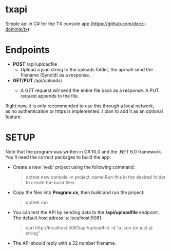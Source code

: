 # txapi
Simple api in C# for the TX console app (https://github.com/doczi-dominik/tx)<br>

# Endpoints
* **POST** /api/uploadfile
  - Upload a json string to the uploads folder, the api will send the filename (SyncId) as a response.
* **GET/PUT** /api/uploads/<filename>
  - A GET request will send the entire file back as a response. A PUT request appends to the file.

Right now, it is only recommended to use this through a local network,<br>
as no authentication or https is implemented. I plan to add it as an optional feature.

# SETUP
Note that the program was written in C# 10.0 and the .NET 6.0 framework.<br>
You'll need the correct packages to build the app.
  
* Create a new 'web' project using the following command:
  > dotnet new console -n project_name
  Run this in the desired folder to create the build files.
* Copy the files into **Program.cs**, then build and run the project:
  > dotnet run
* You can test the API by sending data to the **/api/uploadfile** endpoint.
  The default host adress is: localhost:5081.
  > curl http://localhost:5081/api/uploadfile -d "a json (or just a) string"
* The API should reply with a 32 number filename.

